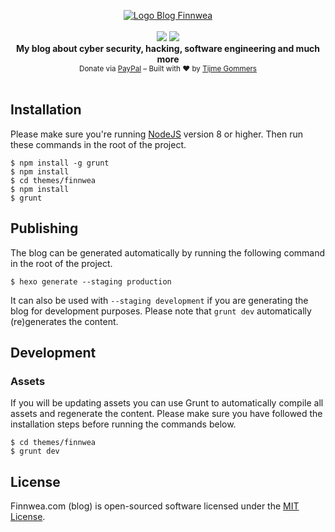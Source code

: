 <p align="center">
    <a href="https://finnwea.com/"><img src="https://raw.githubusercontent.com/tijme/blog/master/themes/finnwea/source/favicon.png" alt="Logo Blog Finnwea" /></a>
    <br/>
    <br/>
    <a href="https://github.com/tijme/blog/blob/master/LICENSE.md"><img src="https://raw.finnwea.com/shield/?firstText=License&secondText=MIT" /></a>
    <a href="https://github.com/EditionFive/EditionFive/releases"><img src="https://raw.finnwea.com/shield/?typeKey=SemverVersion&typeValue1=blog&typeValue2=master&typeValue4=Stable"></a>
    <br/>
    <b>My blog about cyber security, hacking, software engineering and much more</b>
    <br/>
    <sub>Donate via <a href="https://www.paypal.me/tijmegommers/5">PayPal</a> – Built with ❤︎ by <a href="https://twitter.com/finnwea">Tijme Gommers</a></sub>
    <br/>
    <br/>
</p>

## Installation

Please make sure you're running [NodeJS](https://nodejs.org/en/) version 8 or higher. Then run these commands in the root of the project.

```
$ npm install -g grunt
$ npm install
$ cd themes/finnwea
$ npm install
$ grunt
```

## Publishing

The blog can be generated automatically by running the following command in the root of the project.

```
$ hexo generate --staging production
```

It can also be used with `--staging development` if you are generating the blog for development purposes. Please note that `grunt dev` automatically (re)generates the content.

## Development

### Assets

If you will be updating assets you can use Grunt to automatically compile all assets and regenerate the content. Please make sure you have followed the installation steps before running the commands below.

```
$ cd themes/finnwea
$ grunt dev
```

## License

Finnwea.com (blog) is open-sourced software licensed under the [MIT License](https://github.com/tijme/blog/blob/master/LICENSE.md).
